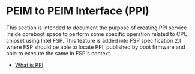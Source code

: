 # PEIM to PEIM Interface (PPI)

This section is intended to document the purpose of creating PPI service
inside coreboot space to perform some specific operation related to CPU,
chipset using Intel FSP. This feature is added into FSP specification 2.1
where FSP should be able to locate PPI, published by boot firmware and
able to execute the same in FSP's context.

* [What is PPI](https://www.intel.com/content/dam/www/public/us/en/documents/reference-guides/efi-pei-cis-v09.pdf)
